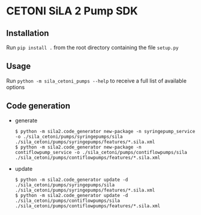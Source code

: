 # CETONI SiLA 2 Pump SDK
## Installation
Run `pip install .` from the root directory containing the file `setup.py`

## Usage
Run `python -m sila_cetoni_pumps --help` to receive a full list of available options

## Code generation
- generate
  ```console
  $ python -m sila2.code_generator new-package -n syringepump_service -o ./sila_cetoni/pumps/syringepumps/sila ./sila_cetoni/pumps/syringepumps/features/*.sila.xml
  $ python -m sila2.code_generator new-package -n contiflowpump_service -o ./sila_cetoni/pumps/contiflowpumps/sila ./sila_cetoni/pumps/contiflowpumps/features/*.sila.xml
  ```
- update
  ```console
  $ python -m sila2.code_generator update -d ./sila_cetoni/pumps/syringepumps/sila ./sila_cetoni/pumps/syringepumps/features/*.sila.xml
  $ python -m sila2.code_generator update -d ./sila_cetoni/pumps/contiflowpumps/sila ./sila_cetoni/pumps/contiflowpumps/features/*.sila.xml
  ```
